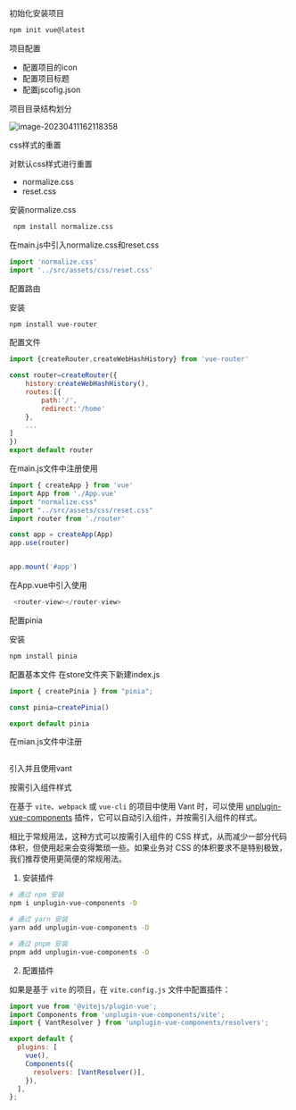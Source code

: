 初始化安装项目

```sh
npm init vue@latest
```

项目配置

- 配置项目的icon
- 配置项目标题
- 配置jscofig.json

项目目录结构划分

![image-20230411162118358](C:\Users\Admin\AppData\Roaming\Typora\typora-user-images\image-20230411162118358.png)

css样式的重置

对默认css样式进行重置

- normalize.css
- reset.css

安装normalize.css

```sh
 npm install normalize.css
```

在main.js中引入normalize.css和reset.css

```js
import 'normalize.css'
import '../src/assets/css/reset.css'
```

配置路由

安装

```sh
npm install vue-router
```

配置文件

```js
import {createRouter,createWebHashHistory} from 'vue-router'

const router=createRouter({
    history:createWebHashHistory(),
    routes:[{
        path:'/',
        redirect:'/home'
    },
    ...
]
})
export default router
```

在main.js文件中注册使用

```js
import { createApp } from 'vue'
import App from './App.vue'
import "normalize.css"
import "../src/assets/css/reset.css"
import router from './router'

const app = createApp(App)
app.use(router)


app.mount('#app')

```

在App.vue中引入使用

```js
 <router-view></router-view>
```



配置pinia

安装

```sh
npm install pinia
```

配置基本文件 在store文件夹下新建index.js

```js
import { createPinia } from "pinia";

const pinia=createPinia()

export default pinia
```

在mian.js文件中注册

```js
```



引入并且使用vant

 按需引入组件样式

在基于 `vite`、`webpack` 或 `vue-cli` 的项目中使用 Vant 时，可以使用 [unplugin-vue-components](https://github.com/antfu/unplugin-vue-components) 插件，它可以自动引入组件，并按需引入组件的样式。

相比于常规用法，这种方式可以按需引入组件的 CSS 样式，从而减少一部分代码体积，但使用起来会变得繁琐一些。如果业务对 CSS 的体积要求不是特别极致，我们推荐使用更简便的常规用法。

1. 安装插件

```bash
# 通过 npm 安装
npm i unplugin-vue-components -D

# 通过 yarn 安装
yarn add unplugin-vue-components -D

# 通过 pnpm 安装
pnpm add unplugin-vue-components -D
```

2. 配置插件

如果是基于 `vite` 的项目，在 `vite.config.js` 文件中配置插件：

```js
import vue from '@vitejs/plugin-vue';
import Components from 'unplugin-vue-components/vite';
import { VantResolver } from 'unplugin-vue-components/resolvers';

export default {
  plugins: [
    vue(),
    Components({
      resolvers: [VantResolver()],
    }),
  ],
};
```